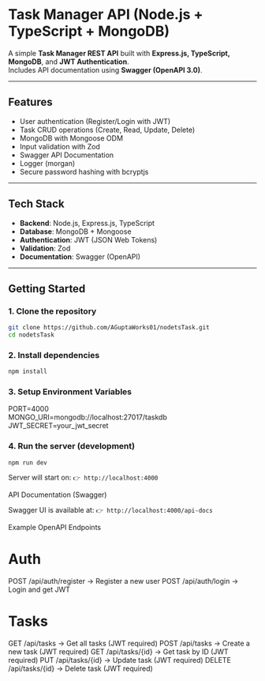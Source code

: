 # Task Manager API (Node.js + TypeScript + MongoDB)

A simple **Task Manager REST API** built with **Express.js, TypeScript, MongoDB**, and **JWT Authentication**.  
Includes API documentation using **Swagger (OpenAPI 3.0)**.

---

## Features

- User authentication (Register/Login with JWT)
- Task CRUD operations (Create, Read, Update, Delete)
- MongoDB with Mongoose ODM
- Input validation with Zod
- Swagger API Documentation
- Logger (morgan)
- Secure password hashing with bcryptjs

---

## Tech Stack

- **Backend**: Node.js, Express.js, TypeScript
- **Database**: MongoDB + Mongoose
- **Authentication**: JWT (JSON Web Tokens)
- **Validation**: Zod
- **Documentation**: Swagger (OpenAPI)

---

## Getting Started

### 1. Clone the repository
```bash
git clone https://github.com/AGuptaWorks01/nodetsTask.git
cd nodetsTask 
```

### 2. Install dependencies
```bash
npm install
```

### 3. Setup Environment Variables

PORT=4000    
MONGO_URI=mongodb://localhost:27017/taskdb    
JWT_SECRET=your_jwt_secret    


### 4. Run the server (development)
`npm run dev`



Server will start on:
`👉 http://localhost:4000`

API Documentation (Swagger)

Swagger UI is available at:
`👉 http://localhost:4000/api-docs`

Example OpenAPI Endpoints

# Auth

POST /api/auth/register → Register a new user
POST /api/auth/login → Login and get JWT

# Tasks
GET /api/tasks → Get all tasks (JWT required)
POST /api/tasks → Create a new task (JWT required)
GET /api/tasks/{id} → Get task by ID (JWT required)
PUT /api/tasks/{id} → Update task (JWT required)
DELETE /api/tasks/{id} → Delete task (JWT required)
